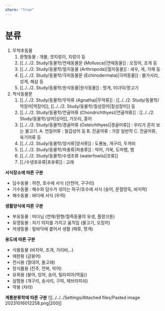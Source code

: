```yaml
---
share: "true"
---
```


# 분류

1. 무척추동물
	1) 환형동물 : 개불, 갯지렁이, 지렁이 등
	2) [[../../2. Study/동물학/연체동물문 (Mollusca)|연체동물]] : 오징어, 조개 등
	3) [[../../2. Study/동물학/절지동물 (Arthropoda)|절지동물]] : 새우, 게, 가재 등
	4) [[../../2. Study/동물학/극피동물문 (Echinodermata)|극피동물]] : 불가사리, 성게, 해삼 등
	5) [[../../2. Study/동물학/원삭동물|원삭동물]] : 멍게, 미더덕/창고기
2. 척삭동물문
	1) [[../../2. Study/동물학/무악류 (Agnatha)|무악류]] : [[../../2. Study/동물학/먹장어|먹장어]], [[../../2. Study/동물학/칠성장어|칠성장어]] 등
	2) [[../../2. Study/동물학/연골어류 (Chondrichthyes)|연골어류]] : [[../../2. Study/동물학/상어|상어]], 가오리, 홍어
	3) [[../../2. Study/동물학/경골어류 (Osteichthyes)|경골어류]] : 우리가 흔히 보는 물고기.
		A. 연질어류 : 철갑상어 등
		B.  진골어류 : 가장 일반적
		C. 전골어류, 육기어류 등
	4) [[../../2. Study/동물학/양서류|양서류]] : 도룡뇽, 개구리, 두꺼비
	5) [[../../2. Study/동물학/파충류|파충류]] : 악어, 거북, 도마뱀, 뱀
	6) [[../../2. Study/동물학/수생조류 (waterfowls)|조류]]
	7) [[./수생포유류|포유류]] : 고래

**서식장소에 따른 구분**
- 담수동물 : 하천, 호수에 서식 (산천어, 구구리)
- 기수동물 : 해수와 담수가 섞이는 하구/호수에 서식 (숭어, 문절망둑, 바지락)
- 해수동물 : 바다에 서식 (우럭)

**생활양식에 따른 구분**
- 부유동물 : 떠다님 (연체/환형/절족동물의 유생, 플랑크톤)
- 유영동물 : 자기 의지를 가지고 움직임 (물고기, 오징어)
- 저생동물 : 밑바닥에 붙어서 생활 (패류, 멍게)

**용도에 따른 구분**
- 식용동물 (바지락, 조개, 가리비,..)
- 애완용 (금붕어)
- 전시용 (열대어, 돌고래)
- 장식품용 (진주, 전복, 악어)
- 유희용 (붕어, 잉어, 송어, 틸라피아(역돔))
- 실험용 (개구리, 송사리, 구피, 제브라피쉬)
- 약용 (자라)

**계통분류학에 따른 구분**
![[../../../Settings/Attached files/Pasted image 20231016012258.png|200]]

